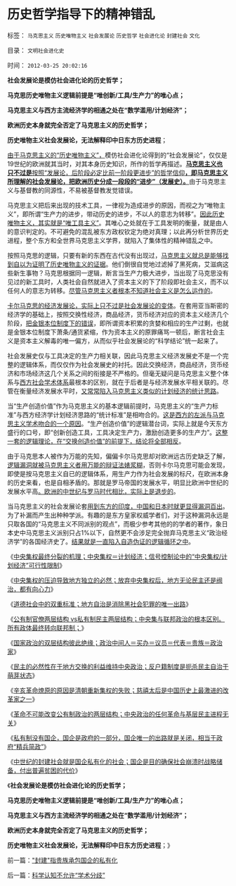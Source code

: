 # 历史哲学指导下的精神错乱

标签： `马克思主义` `历史唯物主义` `社会发展论` `历史哲学` `社会进化论` `封建社会` `文化` 

目录： `文明社会进化史`

时间： `2012-03-25 20:02:16`

**社会发展论是模仿社会进化论的历史哲学；**

**马克思历史唯物主义逻辑前提是“唯创新/工具/生产力”的唯心点；**

**马克思主义与西方主流经济学的相通之处在“数学滥用/计划经济”；**

**欧洲历史本身就完全否定了马克思主义的历史哲学；**

**历史唯物主义社会发展论，无法解释印中日东方历史进程**；

[由于马克思主义的“历史唯物主义”，](../../../2010/6/2/历史意识形态，驳论容易立论难.md)模仿社会进化论得到的“社会发展论”，仅仅是19世纪的欧洲就其当时，对其本身历史知识，所作的哲学再描述。[**马克思主义也只不过是**](../../../2010/6/2/历史教科书是有标准答案的“历史故事”.md)[按照“发展论，后阶段必定比前一阶段更进步”的哲学信仰](../../../2010/2/4/历史唯物主义的错误和唯心本质.md)[**，即马克思主义所理解的社会发展论，把欧洲历史分成一段段的“进步”（发展史）。**](../../../2010/6/2/历史教科书是有标准答案的“历史故事”.md)由于马克思主义与基督教的同源性，不易被基督教发觉错误。

马克思主义把后来出现的技术工具，一律视为造成进步的原因，而视之为“唯物主义”，即所谓“生产力的进步，带动历史的进步，不以人的意志为转移”。[因此历史唯物主义，其实就是“唯工具主义”](../../../2010/6/2/历史是什么样学科？“历史学家”的三种类型.md)。其唯心之处就在于工具发明的衡量，就是由人的意识判定的。不可避免的混乱被东方政权钦定为绝对真理；以此再分析世界历史进程，整个东方和全世界马克思主义学界，就陷入了集体性的精神错乱之中。

按照马克思的逻辑，只要有新的东西在古代没有出现过，[马克思主义就总是能够找到自以为证明了历史唯物主义的证据](../../../2009/12/29/历史经济学派与唯心的社会学.md)。他们倒很自觉地过滤掉了黑死病，艾滋病这些新生事物？马克思根据同一逻辑，断言当生产力极大进步，当出现了马克思没有见过的新工具时，人类社会自然就进入了资本主义的下了阶段即社会主义，而不以任何人的意志为转移。[尽管马克思主义者根本不知道社会主义是怎么运作的](../../../2012/3/22/信息控制论中“中央集权／计划经济”可行性限制.md)。

[卡尔马克思的经济发展论，实际上只不过是社会发展论的变体](../../../2010/5/25/马恩社会史不是某个定义错了.md)。在套用亚当斯密的经济学的基础上，按照交换性经济，商品经济，货币经济对应的资本主义经济几个阶段，[把金银本位制度下的错误](../../../2012/2/21/国际资本流动是假象,金本位不成立，货币战争也就不成立.md)，即所谓资本积累的贪婪和相应的生产过剩，也就是金银本位制度下萧条/通货紧缩，作为资本主义的原罪痛骂一顿后，断言社会主义是资本主义解毒的唯一偏方，从而似乎社会发展论的“科学结论”统一起来了。

社会发展史仅与工具决定的生产力相关联，因此马克思主义经济发展史不是一个完整的逻辑体系，而仅仅作为社会发展史的衬托。因此交换经济，商品经济，货币经济和市场经济这几个关系之间的衔接是不严格的。但毫无疑问是马克思主义整个体系与[西方社会学术体系](../../../2012/2/23/“测得准”的经济学都是伪科学.md)最根本的区别，就在于后者是与经济发展水平相关联的。尽管在衡量经济发展水平时，[又常常陷入马克思主义类似的计划经济的统计思路](../../../2012/2/24/为什么西方很多人认同马克思主义.md)。

当“生产创造价值”作为马克思主义的基本逻辑前提时，马克思主义的“生产力标准”与西方经济学计划经济思路的“统计标准”是相吻合的。[这是西方的左派与马克思主义学术吻合的一个原因](../../../2011/10/17/颠倒的资本主义发展史，民粹的逻辑.md)。“生产创造价值”的逻辑潜台词，实际上就是今天东方盛行的口号，即“创新创造工具，工具决定生产力，激励创造更多的生产力”。[这整一套的逻辑理论，在“交换创造价值”的前提下，结论将全部相反](../../../2011/9/19/《资本论》逻辑比亚当斯密和李嘉图严密,和关税保护.md)。

由于马克思本人被作为万能的先知，偏偏卡尔马克思却对欧洲远古历史缺乏了解，[逻辑漏洞就被马克思主义者用万能的辩证法婊浆糊](../../../2010/2/2/辩证法不能辩证出历史.md)，否则卡尔马克思可能会发现，即使是按马克思主义自已的逻辑体系，用生产力作为社会发展的标尺，在欧洲本身的历史来看，也是自相矛盾的。那就是罗马帝国的发展水平，明显比欧洲中世纪的发展水平高[。欧洲的中世纪与罗马时代相比，实际上是退步的](../../../2010/11/20/基督教中世纪是信仰的泛滥，社会的退步.md)。

当马克思主义的社会发展论套[用到东方的印度，中国和日本时就更显得漏洞百出](../../../2010/5/26/为什么类种姓制度排斥技术进步.md)。为了补漏而产生出种种学派。有趣的是东方皇家权威学者们，对于这种漏洞永远是只取各国的“马克思主义不同派别的观点”，而极少参考其他的的学者的著作，象日本史中马克思主义派别只占1%以下，自然更不会涉足完全抛弃马克思主义“政治经济学”的各国经济史了。[结果就是一直陷入自造伪证的逻辑循环之中](../../../2009/12/30/自造伪证循环的马恩“历史唯物主义”.md)。

《[中央集权最终分裂的机理；中央集权＝计划经济；信号控制论中的“中央集权/计划经济”可行性限制](../../../2012/3/22/信息控制论中“中央集权／计划经济”可行性限制.md)》

《[中央集权的压迫导致地方独立的必然；放弃中央集权后，地方无论民主还是阀治，都有向心力](../../../2012/3/22/地方主义有天然向心力，联邦制最合理.md)》

《[道德社会中的双重标准；地方自治是消除黑社会犯罪的唯一出路](../../../2012/3/22/道德社会的双重标准，基层黑社会化的行政压力.md)》

《[公有制官僚两层结构 vs私有制民主两层结构；中央集与联邦政治的根本区别。所有政体最终转向联邦制；](../../../2012/3/23/主权边界强迫所有政体联邦制；.md)》

《[国家政治的双层结构彼此绝缘；政治中间人＝买办＝议员＝代表＝贵族＝政治家](../../../2012/3/23/国家政治的中央地方彼此绝缘；.md)》

《[民主的必然性在于地方交换的利益维持中央政治；反户籍制度是扼杀民主自治于萌芽状态](../../../2012/3/23/“反户籍制度”扼杀民主于自治萌芽.md)》

《[辛亥革命燎原的原因是清朝重新集权的失败；慈禧太后是中国历史上最激进的改革家之一](../../../2012/3/24/慈禧太后是最激进的改革家之一.md)》

《[革命不可能改变公有制政治的两层结构；中央政治的任何革命与基层民主进程无关](../../../2012/3/24/任何革命与基层民主进程无关.md)》

《[私有制没有国企，国企是政府的一部分，国企唯一的出路就是关闭，相当于政府“精兵简政”](../../../2012/3/24/私有制没有国企！国企的出路就是关闭！.md)》

《[中世纪的封建社会就是国企私有化的社会；国企是目的确保社会崩溃时战略储备，付出普遍贫困的代价](../../../2012/3/24/封建指贵族承包国企的私有化.md)》

《**社会发展论是模仿社会进化论的历史哲学；**

**马克思历史唯物主义逻辑前提是“唯创新/工具/生产力”的唯心点；**

**马克思主义与西方主流经济学的相通之处在“数学滥用/计划经济”；**

**欧洲历史本身就完全否定了马克思主义的历史哲学；**

**历史唯物主义社会发展论，无法解释印中日东方历史进程**；》



前一篇：[&quot;封建&quot;指贵族承包国企的私有化](../../../2012/3/24/封建指贵族承包国企的私有化.md)

后一篇：[科学认知不允许“学术分歧”](../../../2012/3/25/科学认知不允许“学术分歧”.md)